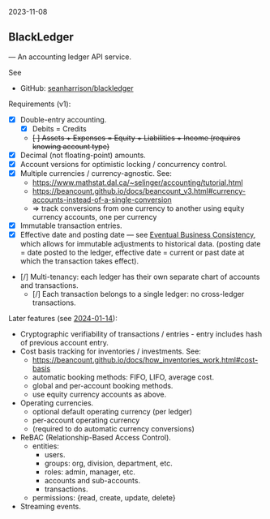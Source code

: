 2023-11-08

## BlackLedger

— An accounting ledger API service.

See

- GitHub: [seanharrison/blackledger](https://github.com/seanharrison/blackledger)

Requirements (v1):

- [x] Double-entry accounting.
  - [x] Debits = Credits
  - ~~[ ] Assets + Expenses = Equity + Liabilities + Income (requires knowing account type)~~
- [x] Decimal (not floating-point) amounts.
- [x] Account versions for optimistic locking / concurrency control.
- [x] Multiple currencies / currency-agnostic. See:
  - <https://www.mathstat.dal.ca/~selinger/accounting/tutorial.html>
  - <https://beancount.github.io/docs/beancount_v3.html#currency-accounts-instead-of-a-single-conversion>
  - => track conversions from one currency to another using equity currency accounts, one per currency
- [x] Immutable transaction entries.
- [x] Effective date and posting date — see [Eventual Business Consistency](https://tidyfirst.substack.com/p/eventual-business-consistency), which allows for immutable adjustments to historical data. (posting date = date posted to the ledger, effective date = current or past date at which the transaction takes effect).
- [/] Multi-tenancy: each ledger has their own separate chart of accounts and transactions.
  - [/] Each transaction belongs to a single ledger: no cross-ledger transactions.

Later features (see [2024-01-14](2024-01-14.md)):

- Cryptographic verifiability of transactions / entries - entry includes hash of previous account entry.
- Cost basis tracking for inventories / investments. See:
  - <https://beancount.github.io/docs/how_inventories_work.html#cost-basis>
  - automatic booking methods: FIFO, LIFO, average cost.
  - global and per-account booking methods.
  - use equity currency accounts as above.
- Operating currencies.
  - optional default operating currency (per ledger)
  - per-account operating currency
  - (required to do automatic currency conversions)
- ReBAC (Relationship-Based Access Control).
  - entities:
    - users.
    - groups: org, division, department, etc.
    - roles: admin, manager, etc.
    - accounts and sub-accounts.
    - transactions.
  - permissions: {read, create, update, delete}
- Streaming events.
